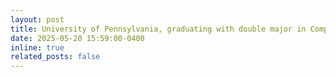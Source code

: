 ```yaml
---
layout: post
title: University of Pennsylvania, graduating with double major in Computer Science and Biology, as well as a Masters in Robotics
date: 2025-05-20 15:59:00-0400
inline: true
related_posts: false
---
```


